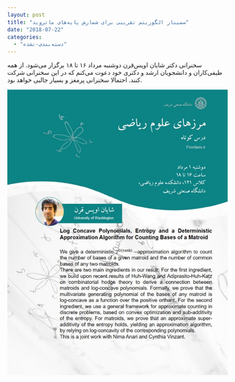```yaml
---
layout: post
title: "سمینار الگوریتم تقریبی برای شمارش پایه‌های ماتروید"
date: "2018-07-22"
categories: 
  - "دسته‌بندی-نشده"
---
```


سخنرانی دکتر شایان اویس‌قرن دوشنبه مرداد ۱۶ تا ۱۸ برگزار می‌شود. از همه طیفی‌کاران و دانشجویان ارشد و دکتری خود دعوت می‌کنم که در این سخنرانی شرکت کنند. احتمالا سخنرانی پرمغز و بسیار جالبی خواهد بود.

![](assets/images/اویس-1-791x1024.jpg)

